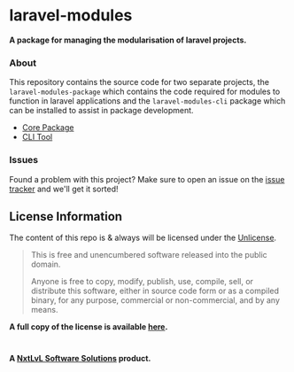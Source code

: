laravel-modules
===============
__A package for managing the modularisation of laravel projects.__

### About

This repository contains the source code for two separate projects, the `laravel-modules-package` which contains the code
required for modules to function in laravel applications and the `laravel-modules-cli` package which can be installed to
assist in package development.

* [Core Package](src/README.md)
* [CLI Tool](cli/README.md)

### Issues

Found a problem with this project? Make sure to open an issue on the [issue tracker](https://github.com/NxtLvLSoftware/laravel-modules/issues) and we'll get it sorted!

## License Information

The content of this repo is & always will be licensed under the [Unlicense](http://unlicense.org/).

> This is free and unencumbered software released into the public domain.
> 
> Anyone is free to copy, modify, publish, use, compile, sell, or
> distribute this software, either in source code form or as a compiled
> binary, for any purpose, commercial or non-commercial, and by any
> means.

__A full copy of the license is available [here](../LICENSE).__

#

__A [NxtLvL Software Solutions](https://github.com/NxtLvLSoftware) product.__